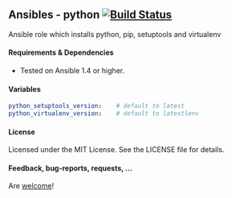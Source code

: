 ## Ansibles - python [![Build Status](https://travis-ci.org/Ansibles/python.png)](https://travis-ci.org/Ansibles/python)

Ansible role which installs python, pip, setuptools and virtualenv


#### Requirements & Dependencies
- Tested on Ansible 1.4 or higher.


#### Variables

```yaml
python_setuptools_version:    # default to latest
python_virtualenv_version:    # default to latestlenv
```


#### License

Licensed under the MIT License. See the LICENSE file for details.


#### Feedback, bug-reports, requests, ...

Are [welcome](https://github.com/ansibles/python/issues)!
